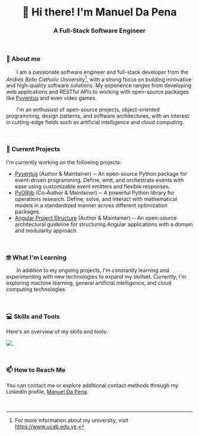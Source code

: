 <h1 align="center">👋 Hi there! I'm Manuel Da Pena</h1>
<h3 align="center">A Full-Stack Software Engineer</h3>

<br>

### 🔭 About me

&emsp;&emsp;I am a passionate software engineer and full-stack developer from the *Andrés Bello Catholic
University*[^1], with a strong focus on building innovative and high-quality software solutions. My experience ranges
from developing web applications and RESTful APIs to working with open-source packages like [Pyventus](https://github.com/mdapena/pyventus)
and even video games.

&emsp;&emsp;I'm an enthusiast of open-source projects, object-oriented programming, design patterns, and software
architectures, with an interest in cutting-edge fields such as artificial intelligence and cloud computing.

<br>

### 🚀 Current Projects

I'm currently working on the following projects:

- [Pyventus](https://github.com/mdapena/pyventus) (Author & Maintainer) ─ An open-source Python package for event-driven
  programming. Define, emit, and orchestrate events with ease using customizable event emitters and flexible responses.
- [PyORlib](https://github.com/dapensoft/pyorlib) (Co-Author & Maintainer) ─ A powerful Python library for operations research.
  Define, solve, and interact with mathematical models in a standardized manner across different optimization packages. 
- [Angular Project Structure](https://github.com/mdapena/Angular-Project-Structure) (Author & Maintainer) ─ An
  open-source architectural guideline for structuring Angular applications with a domain and modularity approach.

<br>

### 🤓 What I'm Learning

&emsp;&emsp;In addition to my ongoing projects, I'm constantly learning and experimenting with new technologies to 
expand my skillset. Currently, I'm exploring machine learning, general artificial intelligence, and cloud computing
technologies.

<br>

### 💻 Skills and Tools

Here's an overview of my skills and tools:

<p align="left">
  <a href="https://skillicons.dev">
    <img src="https://skillicons.dev/icons?i=py,ts,js,fastapi,nestjs,angular,express,nodejs,cs,c,java,postgres,mysql,mongodb,redis,githubactions,github,git,unity,css,html,postman,figma" />
  </a>
</p>

<br>

### 📫 How to Reach Me

You can contact me or explore additional contact methods through my LinkedIn profile, [Manuel Da Pena](https://linkedin.com/in/manuel-da-pena).

<br>

[^1]: For more information about my university, visit <a href="https://www.ucab.edu.ve/" target="_blank">https://www.ucab.edu.ve</a>.
